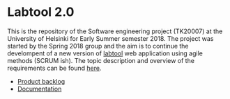 # Labtool 2.0

This is the repository of the Software engineering project (TK20007) at the University of Helsinki for Early Summer semester 2018. The project was started by the Spring 2018 group and the aim is to continue the develompent of a new version of [labtool](http://tktl-labtool.herokuapp.com/) web application using agile methods (SCRUM ish). The topic description and overview of the requirements can be found [here](https://studies.cs.helsinki.fi/ohtuprojekti/topic_descriptions/203).

- [Product backlog](https://github.com/labtool/labtool/projects/1) 
- [Documentation](https://github.com/labtool/labtool/wiki)
